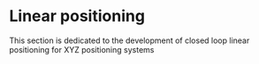 # Linear positioning

This section is dedicated to the development of closed loop linear positioning for XYZ positioning systems 
